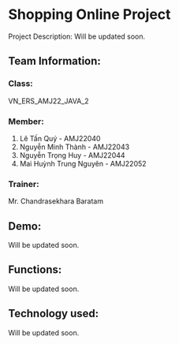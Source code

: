 # Shopping Online Project
Project Description: Will be updated soon.

## Team Information:
### Class:
VN_ERS_AMJ22_JAVA_2
### Member:
1. Lê Tấn Quý - AMJ22040
2. Nguyễn Minh Thành - AMJ22043
3. Nguyễn Trọng Huy - AMJ22044
4. Mai Huỳnh Trung Nguyên - AMJ22052
### Trainer:
Mr. Chandrasekhara Baratam

## Demo:
Will be updated soon.

## Functions:
Will be updated soon.

## Technology used:
Will be updated soon.
